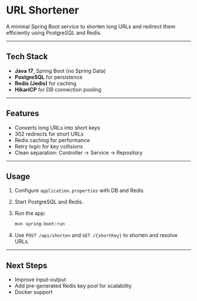# URL Shortener

A minimal Spring Boot service to shorten long URLs and redirect them efficiently using PostgreSQL and Redis.

---

## Tech Stack

- **Java 17**, Spring Boot (no Spring Data)
- **PostgreSQL** for persistence  
- **Redis (Jedis)** for caching
- **HikariCP** for DB connection pooling

---

## Features

- Converts long URLs into short keys  
- 302 redirects for short URLs  
- Redis caching for performance  
- Retry logic for key collisions  
- Clean separation: Controller → Service → Repository

---

## Usage

1. Configure `application.properties` with DB and Redis.
2. Start PostgreSQL and Redis.
3. Run the app:

   ```bash
   mvn spring-boot:run
   ```

4. Use `POST /api/shorten` and `GET /{shortKey}` to shorten and resolve URLs.

---

## Next Steps

- Improve input-output 
- Add pre-generated Redis key pool for scalability  
- Docker support  
